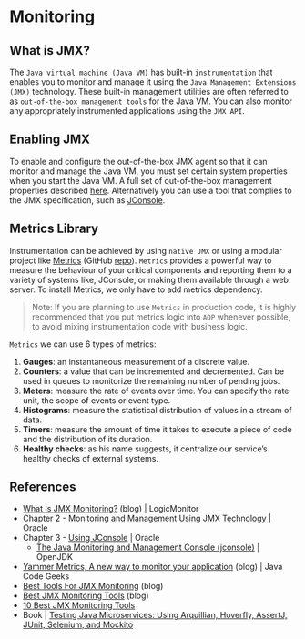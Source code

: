 # Monitoring

## What is JMX?

The `Java virtual machine (Java VM)` has built-in `instrumentation` that enables you to monitor and manage it using the `Java Management Extensions (JMX)` technology. These built-in management utilities are often referred to as `out-of-the-box management tools` for the Java VM. You can also monitor any appropriately instrumented applications using the `JMX API`.

## Enabling JMX

To enable and configure the out-of-the-box JMX agent so that it can monitor and manage the Java VM, you must set certain system properties when you start the Java VM. A full set of out-of-the-box management properties described [here](https://docs.oracle.com/javase/8/docs/technotes/guides/management/agent.html#gdevf). Alternatively you can use a tool that complies to the JMX specification, such as [JConsole](https://en.wikipedia.org/wiki/JConsole).

## Metrics Library

Instrumentation can be achieved by using `native JMX` or using a modular project like [Metrics](https://metrics.dropwizard.io/4.2.0/) (GitHub [repo](https://github.com/dropwizard/metrics)). `Metrics` provides a powerful way to measure the behaviour of your critical components and reporting them to a variety of systems like, JConsole, or making them available through a web server. To install Metrics, we only have to add metrics dependency.

> Note: If you are planning to use `Metrics` in production code, it is highly recommended that you put metrics logic into `AOP` whenever possible, to avoid mixing instrumentation code with business logic.

`Metrics` we can use 6 types of metrics:

1. **Gauges**: an instantaneous measurement of a discrete value.
2. **Counters**: a value that can be incremented and decremented. Can be used in queues to monitorize the remaining number of pending jobs.
3. **Meters**: measure the rate of events over time. You can specify the rate unit, the scope of events or event type.
4. **Histograms**: measure the statistical distribution of values in a stream of data.
5. **Timers**: measure the amount of time it takes to execute a piece of code and the distribution of its duration.
6. **Healthy checks**: as his name suggests, it centralize our service’s healthy checks of external systems.

## References

* [What Is JMX Monitoring?](https://www.logicmonitor.com/blog/what-is-jmx-monitoring) (blog) | LogicMonitor
* Chapter 2 - [Monitoring and Management Using JMX Technology](https://docs.oracle.com/javase/8/docs/technotes/guides/management/agent.html) | Oracle
* Chapter 3 - [Using JConsole](https://docs.oracle.com/javase/8/docs/technotes/guides/management/jconsole.html) | Oracle
    * [The Java Monitoring and Management Console (jconsole)](https://openjdk.org/tools/svc/jconsole/) | OpenJDK
* [Yammer Metrics, A new way to monitor your application](https://www.javacodegeeks.com/2012/12/yammer-metrics-a-new-way-to-monitor-your-application.html) (blog) | Java Code Geeks
* [Best Tools For JMX Monitoring](https://www.pcwdld.com/best-jmx-monitoring-tools) (blog)
* [Best JMX Monitoring Tools](https://www.netadmintools.com/best-jmx-monitoring-tools/) (blog)
* [10 Best JMX Monitoring Tools](https://www.itprc.com/best-jmx-monitoring-tools/)
* Book | [Testing Java Microservices: Using Arquillian, Hoverfly, AssertJ, JUnit, Selenium, and Mockito](https://www.amazon.com/Testing-Java-Microservices-Arquillian-Hoverfly/dp/1617292893)
